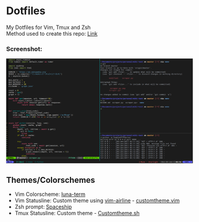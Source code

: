 # Dotfiles

My Dotfiles for Vim, Tmux and Zsh<br>
Method used to create this repo: [Link](https://news.ycombinator.com/item?id=11070797)

### Screenshot:
![Screenshot](/Pictures/full-setup.png?raw=true)

## Themes/Colorschemes
  * Vim Colorscheme: [luna-term](https://github.com/notpratheek/vim-luna) 
  * Vim Statusline: Custom theme using [vim-airline](https://github.com/vim-airline/vim-airline) - [customtheme.vim](https://github.com/Arsh23/dotfiles/blob/master/.vim/autoload/airline/themes/customtheme.vim)
  * Zsh prompt: [Spaceship](https://git.io/spaceship)
  * Tmux Statusline: Custom theme - [Customtheme.sh](https://github.com/Arsh23/dotfiles/blob/master/utilities/customtheme.sh)
